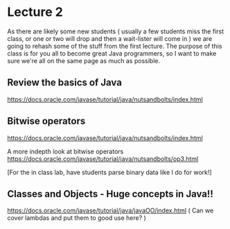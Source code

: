 # Lecture 2

As there are likely some new students ( usually a few students miss the first class, or one or two will drop and then a wait-lister will come in ) we are going to rehash some of the stuff from the first lecture. The purpose of this class is for you all to become great Java programmers, so I want to make sure we're all on the same page as much as possible. 

## Review the basics of Java
https://docs.oracle.com/javase/tutorial/java/nutsandbolts/index.html

## Bitwise operators
https://docs.oracle.com/javase/tutorial/java/nutsandbolts/index.html

A more indepth look at bitwise operators
https://docs.oracle.com/javase/tutorial/java/nutsandbolts/op3.html

[For the in class lab, have students parse binary data like I do for work!]

## Classes and Objects - Huge concepts in Java!!
https://docs.oracle.com/javase/tutorial/java/javaOO/index.html
( Can we cover lambdas and put them to good use here? )
